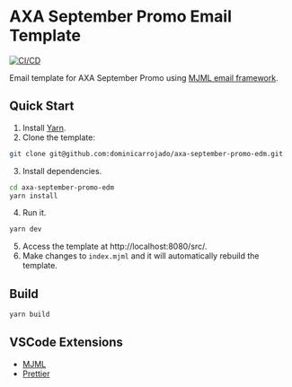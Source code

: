 # AXA September Promo Email Template

[![CI/CD](https://github.com/dominicarrojado/axa-september-promo-edm/actions/workflows/ci.yml/badge.svg)](https://github.com/dominicarrojado/axa-september-promo-edm/actions/workflows/ci.yml)

Email template for AXA September Promo using [MJML email framework](https://mjml.io/).

## Quick Start

1. Install [Yarn](https://yarnpkg.com/lang/en/docs/install/).
2. Clone the template:

```bash
git clone git@github.com:dominicarrojado/axa-september-promo-edm.git
```

3. Install dependencies.

```bash
cd axa-september-promo-edm
yarn install
```

4. Run it.

```bash
yarn dev
```

5. Access the template at http://localhost:8080/src/.
6. Make changes to `index.mjml` and it will automatically rebuild the template.

## Build

```bash
yarn build
```

## VSCode Extensions

- [MJML](https://marketplace.visualstudio.com/items?itemName=mjmlio.vscode-mjml)
- [Prettier](https://marketplace.visualstudio.com/items?itemName=esbenp.prettier-vscode)
